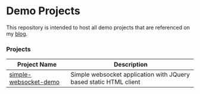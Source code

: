 # Demo Projects
This repository is intended to host all demo projects that are referenced on my [blog](https://blog.joshmlwood.com).

### Projects
| Project Name | Description |
|--------------|-------------|
| [simple-websocket-demo](../blob/master/simple-websocket-demo) | Simple websocket application with JQuery based static HTML client |
